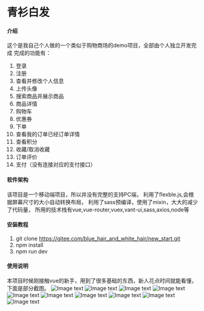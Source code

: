 # 青衫白发

#### 介绍
这个是我自己个人做的一个类似于购物商场的demo项目，全部由个人独立开发完成
完成的功能有：
1. 登录
2. 注册
3. 查看并修改个人信息
4. 上传头像
5. 搜索商品并展示商品
6. 商品详情
7. 购物车
8. 优惠券
9. 下单
10. 查看我的订单已经订单详情
11. 查看积分
12. 收藏/取消收藏
13. 订单评价
14. 支付（没有连接对应的支付接口）
#### 软件架构
该项目是一个移动端项目，所以并没有完整的支持PC端，
利用了flexble.js,会根据屏幕尺寸的大小自动转换布局，
利用了sass预编译，使用了mixin，大大的减少了代码量，
所用的技术栈有vue,vue-router,vuex,vant-ui,sass,axios,node等



#### 安装教程

1. git clone https://gitee.com/blue_hair_and_white_hair/new_start.git
2. npm install
3. npm run dev

#### 使用说明
本项目时候刚接触vue的新手，用到了很多基础的东西，新人花点时间就能看懂，下面是部分截图。
![Image text](https://gitee.com/blue_hair_and_white_hair/new_start/raw/master/public/img/screen/20190222175431.png)
![Image text](https://gitee.com/blue_hair_and_white_hair/new_start/raw/master/public/img/screen/%E5%BE%AE%E4%BF%A1%E5%9B%BE%E7%89%87_20190222175514.png)
![Image text](https://gitee.com/blue_hair_and_white_hair/new_start/raw/master/public/img/screen/%E5%BE%AE%E4%BF%A1%E5%9B%BE%E7%89%87_20190222175519.png)
![Image text](https://gitee.com/blue_hair_and_white_hair/new_start/raw/master/public/img/screen/%E5%BE%AE%E4%BF%A1%E5%9B%BE%E7%89%87_20190222175524.png)
![Image text](https://gitee.com/blue_hair_and_white_hair/new_start/raw/master/public/img/screen/%E5%BE%AE%E4%BF%A1%E5%9B%BE%E7%89%87_20190222175527.png)
![Image text](https://gitee.com/blue_hair_and_white_hair/new_start/raw/master/public/img/screen/%E5%BE%AE%E4%BF%A1%E5%9B%BE%E7%89%87_20190222175459.png)
![Image text](https://gitee.com/blue_hair_and_white_hair/new_start/raw/master/public/img/screen/%E5%BE%AE%E4%BF%A1%E5%9B%BE%E7%89%87_20190222175504.png)
![Image text](https://gitee.com/blue_hair_and_white_hair/new_start/raw/master/public/img/screen/%E5%BE%AE%E4%BF%A1%E5%9B%BE%E7%89%87_20190222175507.png)
![Image text](https://gitee.com/blue_hair_and_white_hair/new_start/raw/master/public/img/screen/%E5%BE%AE%E4%BF%A1%E5%9B%BE%E7%89%87_20190222175511.png)
![Image text](https://gitee.com/blue_hair_and_white_hair/new_start/raw/master/public/img/screen/%E5%BE%AE%E4%BF%A1%E5%9B%BE%E7%89%87_20190222175535.png)

